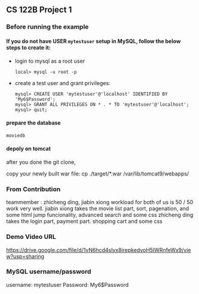 ## CS 122B Project 1 



### Before running the example

#### If you do not have USER `mytestuser` setup in MySQL, follow the below steps to create it:

 - login to mysql as a root user 
    ```
    local> mysql -u root -p
    ```

 - create a test user and grant privileges:
    ```
    mysql> CREATE USER 'mytestuser'@'localhost' IDENTIFIED BY 'My6$Password';
    mysql> GRANT ALL PRIVILEGES ON * . * TO 'mytestuser'@'localhost';
    mysql> quit;
    ```

#### prepare the database 
`moviedb`
 
 
#### depoly on tomcat
after you done the git clone, 

copy your newly built war file:
cp ./target/*.war /var/lib/tomcat9/webapps/

### From Contribution

teammember : zhicheng ding,  jiabin xiong 
workload for both of us is 50 / 50
work very well. 
jiabin xiong takes the movie list part, sort, pagenation, and some html jump funcionality, advanced search and some css 
zhicheng ding takes the login part, payment part. shopping cart and some css


### Demo Video URL
https://drive.google.com/file/d/1vN6hcd4slyx8irepkedvoH5IWRnfeWx9/view?usp=sharing


### MySQL username/password
username: mytestuser
Password: My6$Password
